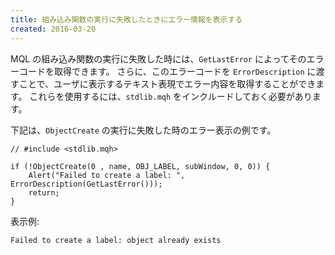 ```yaml
---
title: 組み込み関数の実行に失敗したときにエラー情報を表示する
created: 2016-03-20
---
```


MQL の組み込み関数の実行に失敗した時には、`GetLastError` によってそのエラーコードを取得できます。
さらに、このエラーコードを `ErrorDescription` に渡すことで、ユーザに表示するテキスト表現でエラー内容を取得することができます。
これらを使用するには、`stdlib.mqh` をインクルードしておく必要があります。

下記は、`ObjectCreate` の実行に失敗した時のエラー表示の例です。

```mql
// #include <stdlib.mqh>

if (!ObjectCreate(0 , name, OBJ_LABEL, subWindow, 0, 0)) {
    Alert("Failed to create a label: ", ErrorDescription(GetLastError()));
    return;
}
```

表示例:

```
Failed to create a label: object already exists
```

